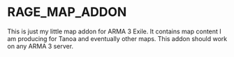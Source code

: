 # RAGE_MAP_ADDON
This is just my little map addon for ARMA 3 Exile. It contains map content I am producing for Tanoa and eventually other maps. This addon should work on any ARMA 3 server.
